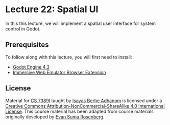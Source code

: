 # Lecture 22: Spatial UI

In this this lecture, we will implement a spatial user interface for system control in Godot.

## Prerequisites

To follow along with this lecture, you will first need to install:

- [Godot Engine 4.3](https://godotengine.org/)
- [Immersive Web Emulator Browser Extension](https://github.com/meta-quest/immersive-web-emulator)

## License

Material for [CS 7389I](https://github.com/CS-7389I-Spring-2025) taught by [Isayas Berhe Adhanom](https://www.isayasadhanom.me/) is licensed under a [Creative Commons Attribution-NonCommercial-ShareAlike 4.0 International License](http://creativecommons.org/licenses/by-nc-sa/4.0/). This course material has been adapted from course materials originally developed by [Evan Suma Rosenberg](https://illusioneering.umn.edu/).